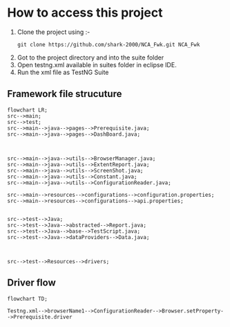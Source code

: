 # How to access this project
1. Clone the project using :-
   ```batch
   git clone https://github.com/shark-2000/NCA_Fwk.git NCA_Fwk 
   ```
2. Got to the project directory and into the suite folder
3. Open testng.xml available in suites folder in eclipse IDE.
4. Run the xml file as TestNG Suite 

## Framework file strucuture
```mermaid
flowchart LR;
src-->main;
src-->test;
src-->main-->java-->pages-->Prerequisite.java;
src-->main-->java-->pages-->DashBoard.java;



src-->main-->java-->utils-->BrowserManager.java;
src-->main-->java-->utils-->ExtentReport.java;
src-->main-->java-->utils-->ScreenShot.java;
src-->main-->java-->utils-->Constant.java;
src-->main-->java-->utils-->ConfigurationReader.java;

src-->main-->resources-->configurations-->configuration.properties;
src-->main-->resources-->configurations-->api.properties;


src-->test-->Java;
src-->test-->Java-->abstracted-->Report.java;
src-->test-->Java-->base-->TestScript.java;
src-->test-->Java-->dataProviders-->Data.java;



src-->test-->Resources-->drivers;
```

## Driver flow
```mermaid 
flowchart TD;

Testng.xml-->browserName1-->ConfigurationReader-->Browser.setProperty-->Prerequisite.driver
